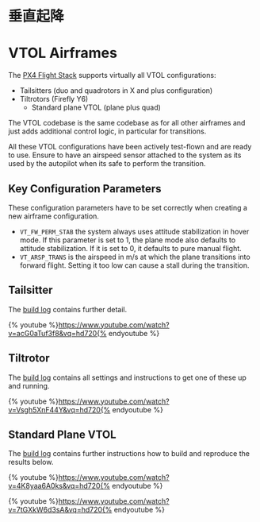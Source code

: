 # 垂直起降

# VTOL Airframes

The [PX4 Flight Stack](concept-flight-stack.md) supports virtually all VTOL configurations:

- Tailsitters (duo and quadrotors in X and plus configuration)
- Tiltrotors (Firefly Y6)
  - Standard plane VTOL (plane plus quad)

The VTOL codebase is the same codebase as for all other airframes and just adds additional control logic, in particular for transitions.

<aside class="note">
All these VTOL configurations have been actively test-flown and are ready to use. Ensure to have an airspeed sensor attached to the system as its used by the autopilot when its safe to perform the transition.
</aside>

## Key Configuration Parameters

These configuration parameters have to be set correctly when creating a new airframe configuration.

- `VT_FW_PERM_STAB` the system always uses attitude stabilization in hover mode. If this parameter is set to 1, the plane mode also defaults to attitude stabilization. If it is set to 0, it defaults to pure manual flight.
- `VT_ARSP_TRANS` is the airspeed in m/s at which the plane transitions into forward flight. Setting it too low can cause a stall during the transition.

## Tailsitter

The [build log](airframes-vtol-caipiroshka.md) contains further detail.

{% youtube %}https://www.youtube.com/watch?v=acG0aTuf3f8&vq=hd720{% endyoutube %}

## Tiltrotor

The [build log](https://pixhawk.org/platforms/vtol/birdseyeview_firefly) contains all settings and instructions to get one of these up and running.

{% youtube %}https://www.youtube.com/watch?v=Vsgh5XnF44Y&vq=hd720{% endyoutube %}

## Standard Plane VTOL

The [build log](https://pixhawk.org/platforms/vtol/fun_cub_quad_vtol) contains further instructions how to build and reproduce the results below.

{% youtube %}https://www.youtube.com/watch?v=4K8yaa6A0ks&vq=hd720{% endyoutube %}

{% youtube %}https://www.youtube.com/watch?v=7tGXkW6d3sA&vq=hd720{% endyoutube %}

